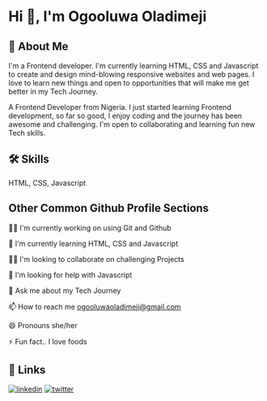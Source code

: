 # Hi 👋, I'm Ogooluwa Oladimeji

## 🚀 About Me
I'm a Frontend developer. 
I'm currently learning HTML, CSS and Javascript to create and design mind-blowing responsive websites and web pages.
I love to learn new things and open to opportunities that will make me get better in my Tech Journey.

A Frontend Developer from Nigeria. I just started learning Frontend development, so far so good, I enjoy coding and the journey has been awesome and challenging. 
I'm open to collaborating and learning fun new Tech skills.

## 🛠 Skills
HTML, CSS, Javascript


## Other Common Github Profile Sections
👩‍💻 I'm currently working on using Git and Github 

🧠 I'm currently learning HTML, CSS and Javascript

👯‍♀️ I'm looking to collaborate on challenging Projects

🤔 I'm looking for help with Javascript

💬 Ask me about my Tech Journey

📫 How to reach me ogooluwaoladimeji@gmail.com

😄 Pronouns she/her

⚡️ Fun fact.. I love foods


## 🔗 Links
[![linkedin](https://img.shields.io/badge/linkedin-0A66C2?style=for-the-badge&logo=linkedin&logoColor=white)](https://www.linkedin.com/ogooluwa-oladimeji)
[![twitter](https://img.shields.io/badge/twitter-1DA1F2?style=for-the-badge&logo=twitter&logoColor=white)](https://twitter.com/hippyoyin)

